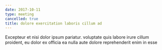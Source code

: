 ```yaml
---
date: 2017-10-11
type: meeting
cancelled: true
title: dolore exercitation laboris cillum ad
---
```

Excepteur et nisi dolor ipsum pariatur. voluptate quis labore irure cillum proident, eu dolor ex officia ea nulla aute dolore reprehenderit enim in esse